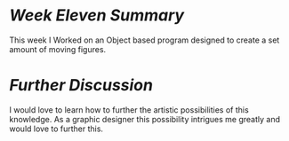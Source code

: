 # *Week Eleven Summary*
  This week I Worked on an Object based program designed to create a set amount of moving figures.
# *Further Discussion*
I would love to learn how to further the artistic possibilities of this knowledge. As a graphic designer this possibility intrigues me greatly and would love to further this.
